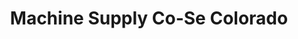 ---
title: "Machine Supply Co-Se Colorado"
url: /lamar/machine-supply-co-se-colorado/
shop: hardware
---